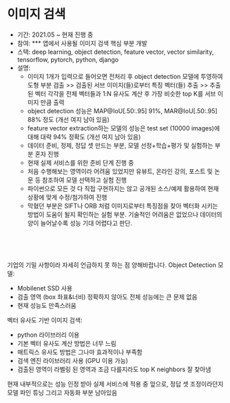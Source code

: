 # 이미지 검색
- 기간: 2021.05 ~ 현재 진행 중
- 참여: *** 앱에서 사용될 이미지 검색 핵심 부분 개발
- 스택: deep learning, object detection, feature vector, vector similarity, tensorflow, pytorch, python, django
- 설명: 
	- 이미지 1개가 입력으로 들어오면 전처리 후 object detection 모델에 투영하여 도형 부분 검출 >> 검출된 서브 이미지(들)로부터 특징 벡터(들) 추출 >> 추출된 벡터 각각을 전체 벡터들과 1:N 유사도 계산 후 가장 비슷한 top K를 서브 이미지 만큼 출력
	- object detection 성능은 MAP@IoU[.50:.95] 91%, MAR@IoU[.50:.95] 88% 정도 (개선 여지 남아 있음) 
	- feature vector extraction하는 모델의 성능은 test set (10000 images)에 대해 대략 94% 정확도 (개선 여지 남아 있음)
	- 데이터 준비, 정제, 정답 셋 만드는 부분, 모델 선정+학습+평가 및 실험하는 부분 혼자 진행
	- 현재 실제 서비스를 위한 준비 단계 진행 중
	- 처음 수행해보는 영역이라 어려움 있었지만 유뷰트, 온라인 강의, 포스트 및 논문 등 참조하여 모델 선택하고 실험 진행
	- 파이썬으로 모든 것 다 직접 구현하지는 않고 공개된 소스/예제 활용하여 현재 상황에 맞게 수정/첨가하여 진행
	- 막혔던 부분은 SIFT나 ORB 처럼 이미지로부터 특징점을 찾아 벡터화 시키는 방법이 도움이 될지 확인하는 실험 부분. 기술적인 어려움은 없었으나 데이터의 양이 늘어날수록 성능 기대 어렵다고 판단.

 　
 -
기업의 기밀 사항이라 자세히 언급하지 못 하는 점 양해바랍니다.
Object Detection 모델:
- Mobilenet SSD 사용
- 검출 영역 (box 좌표&너비) 정확하지 않아도 전체 성능에는 큰 문제 없음
- 현재 성능도 만족스러움

벡터 유사도 기반 이미지 검색:
- python 라이브러리 이용
- 기본 벡터 유사도 계산 방법은 너무 느림
- 매트릭스 유사도 방법은 그나마 효과적이나 부족함
- 검색 엔진 라이브러리 사용 (GPU 이용 가능)
- 검출된 영역이 라벨링 된 영역과 조금 다를지라도 top K neighbors 잘 찾아냄

현재 내부적으로는 성능 인정 받아 실제 서비스에 적용 중
앞으로, 정답 셋 조정이라던지 모델 파인 튜닝 그리고 자동화 부분 남아있음

